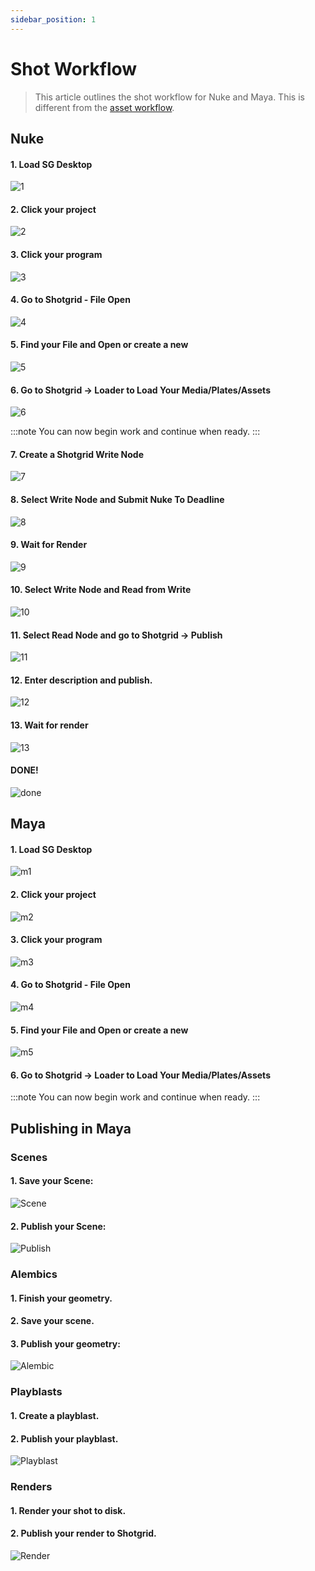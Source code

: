 ```yaml
---
sidebar_position: 1
---
```


# Shot Workflow

>This article outlines the shot workflow for Nuke and Maya. This is different from the [asset workflow](/docs/artist/asset_workflow).

## Nuke
#### 1. Load SG Desktop

![1](./1.png)

#### 2. Click your project

![2](./2.png)

#### 3. Click your program

![3](./3.png)

#### 4. Go to Shotgrid - File Open

![4](./4.png)

#### 5. Find your File and Open or create a new

![5](./5.jpeg)

#### 6. Go to Shotgrid -> Loader to Load Your Media/Plates/Assets

![6](./6.png)

:::note
You can now begin work and continue when ready.
:::

#### 7. Create a Shotgrid Write Node

![7](./7.png)

#### 8. Select Write Node and Submit Nuke To Deadline

![8](./8.png)

#### 9. Wait for Render

![9](./9.jpeg)

#### 10. Select Write Node and Read from Write

![10](./10.png)

#### 11. Select Read Node and go to Shotgrid -> Publish

![11](./11.png)

#### 12. Enter description and publish.

![12](./12.jpeg)

#### 13. Wait for render

![13](./13.jpeg)

#### DONE!

![done](./done.jpeg)


## Maya

#### 1. Load SG Desktop

![m1](./m1.png)

#### 2. Click your project

![m2](./m2.png)

#### 3. Click your program

![m3](./m3.png)

#### 4. Go to Shotgrid - File Open

![m4](./m4.png)

#### 5. Find your File and Open or create a new

![m5](./m5.jpeg)

#### 6. Go to Shotgrid -> Loader to Load Your Media/Plates/Assets

:::note
You can now begin work and continue when ready.
:::

## Publishing in Maya
### Scenes

#### 1. Save your Scene:

![Scene](./scene.png)

#### 2. Publish your Scene:

![Publish](./publish.jpeg)

### Alembics

#### 1. Finish your geometry.

#### 2. Save your scene.

#### 3. Publish your geometry:

![Alembic](./alembic.jpeg)

### Playblasts

#### 1. Create a playblast.

#### 2. Publish your playblast.

![Playblast](./playblast.png)


### Renders

#### 1. Render your shot to disk.

#### 2. Publish your render to Shotgrid.

![Render](./render.jpeg)
